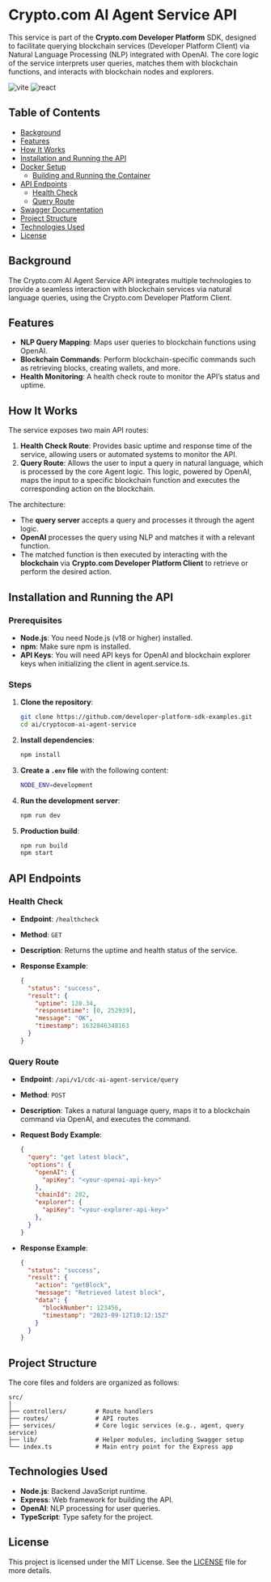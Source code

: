 # Crypto.com AI Agent Service API

This service is part of the **Crypto.com Developer Platform** SDK, designed to facilitate querying blockchain services (Developer Platform Client) via Natural Language Processing (NLP) integrated with OpenAI. The core logic of the service interprets user queries, matches them with blockchain functions, and interacts with blockchain nodes and explorers.

![vite](https://img.shields.io/badge/TypeScript-blue) ![react](https://img.shields.io/badge/Node-JS-orange)

## Table of Contents

- [Background](#background)
- [Features](#features)
- [How It Works](#how-it-works)
- [Installation and Running the API](#installation-and-running-the-api)
- [Docker Setup](#docker-setup)
  - [Building and Running the Container](#building-and-running-the-container)
- [API Endpoints](#api-endpoints)
  - [Health Check](#health-check)
  - [Query Route](#query-route)
- [Swagger Documentation](#swagger-documentation)
- [Project Structure](#project-structure)
- [Technologies Used](#technologies-used)
- [License](#license)

## Background

The Crypto.com AI Agent Service API integrates multiple technologies to provide a seamless interaction with blockchain services via natural language queries, using the Crypto.com Developer Platform Client.

## Features

- **NLP Query Mapping**: Maps user queries to blockchain functions using OpenAI.
- **Blockchain Commands**: Perform blockchain-specific commands such as retrieving blocks, creating wallets, and more.
- **Health Monitoring**: A health check route to monitor the API’s status and uptime.

## How It Works

The service exposes two main API routes:

1. **Health Check Route**: Provides basic uptime and response time of the service, allowing users or automated systems to monitor the API.
2. **Query Route**: Allows the user to input a query in natural language, which is processed by the core Agent logic. This logic, powered by OpenAI, maps the input to a specific blockchain function and executes the corresponding action on the blockchain.

The architecture:
- The **query server** accepts a query and processes it through the agent logic.
- **OpenAI** processes the query using NLP and matches it with a relevant function.
- The matched function is then executed by interacting with the **blockchain** via **Crypto.com Developer Platform Client** to retrieve or perform the desired action.

## Installation and Running the API

### Prerequisites

- **Node.js**: You need Node.js (v18 or higher) installed.
- **npm**: Make sure npm is installed.
- **API Keys**: You will need API keys for OpenAI and blockchain explorer keys when initializing the client in agent.service.ts.

### Steps

1. **Clone the repository**:

    ```bash
    git clone https://github.com/developer-platform-sdk-examples.git
    cd ai/cryptocom-ai-agent-service
    ```

2. **Install dependencies**:

    ```bash
    npm install
    ```

3. **Create a `.env` file** with the following content:

    ```bash
    NODE_ENV=development
    ```

4. **Run the development server**:

    ```bash
    npm run dev
    ```

5. **Production build**:

    ```bash
    npm run build
    npm start
    ```

## API Endpoints

### Health Check

- **Endpoint**: `/healthcheck`
- **Method**: `GET`
- **Description**: Returns the uptime and health status of the service.

- **Response Example**:

    ```json
    {
      "status": "success",
      "result": {
        "uptime": 120.34,
        "responsetime": [0, 252939],
        "message": "OK",
        "timestamp": 1632846348163
      }
    }
    ```

### Query Route

- **Endpoint**: `/api/v1/cdc-ai-agent-service/query`
- **Method**: `POST`
- **Description**: Takes a natural language query, maps it to a blockchain command via OpenAI, and executes the command.

- **Request Body Example**:

    ```json
    {
      "query": "get latest block",
      "options": {
        "openAI": {
          "apiKey": "<your-openai-api-key>"
        },
        "chainId": 282,
        "explorer": {
          "apiKey": "<your-explorer-api-key>"
        },
      }
    }
    ```

- **Response Example**:

    ```json
    {
      "status": "success",
      "result": {
        "action": "getBlock",
        "message": "Retrieved latest block",
        "data": {
          "blockNumber": 123456,
          "timestamp": "2023-09-12T10:12:15Z"
        }
      }
    }
    ```

## Project Structure

The core files and folders are organized as follows:

```plaintext
src/
│
├── controllers/        # Route handlers
├── routes/             # API routes
├── services/           # Core logic services (e.g., agent, query service)
├── lib/                # Helper modules, including Swagger setup
└── index.ts            # Main entry point for the Express app
```

## Technologies Used

- **Node.js**: Backend JavaScript runtime.
- **Express**: Web framework for building the API.
- **OpenAI**: NLP processing for user queries.
- **TypeScript**: Type safety for the project.

## License

This project is licensed under the MIT License. See the [LICENSE](LICENSE) file for more details.
